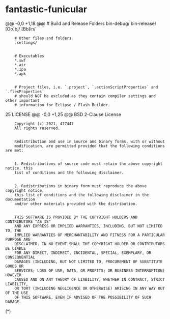# fantastic-funicular
@@ -0,0 +1,18 @@
		# Build and Release Folders
		bin-debug/
		bin-release/
		[Oo]bj/
		[Bb]in/
		

		# Other files and folders
		.settings/
		

		# Executables
		*.swf
		*.air
		*.ipa
		*.apk
		

		# Project files, i.e. `.project`, `.actionScriptProperties` and `.flexProperties`
		# should NOT be excluded as they contain compiler settings and other important
		# information for Eclipse / Flash Builder.
 25  LICENSE 
		@@ -0,0 +1,25 @@
		BSD 2-Clause License
		

		Copyright (c) 2021, 477447
		All rights reserved.
		

		Redistribution and use in source and binary forms, with or without
		modification, are permitted provided that the following conditions are met:
		

		1. Redistributions of source code must retain the above copyright notice, this
		list of conditions and the following disclaimer.
		

		2. Redistributions in binary form must reproduce the above copyright notice,
		this list of conditions and the following disclaimer in the documentation
		and/or other materials provided with the distribution.
		

		THIS SOFTWARE IS PROVIDED BY THE COPYRIGHT HOLDERS AND CONTRIBUTORS "AS IS"
		AND ANY EXPRESS OR IMPLIED WARRANTIES, INCLUDING, BUT NOT LIMITED TO, THE
		IMPLIED WARRANTIES OF MERCHANTABILITY AND FITNESS FOR A PARTICULAR PURPOSE ARE
		DISCLAIMED. IN NO EVENT SHALL THE COPYRIGHT HOLDER OR CONTRIBUTORS BE LIABLE
		FOR ANY DIRECT, INDIRECT, INCIDENTAL, SPECIAL, EXEMPLARY, OR CONSEQUENTIAL
		DAMAGES (INCLUDING, BUT NOT LIMITED TO, PROCUREMENT OF SUBSTITUTE GOODS OR
		SERVICES; LOSS OF USE, DATA, OR PROFITS; OR BUSINESS INTERRUPTION) HOWEVER
		CAUSED AND ON ANY THEORY OF LIABILITY, WHETHER IN CONTRACT, STRICT LIABILITY,
		OR TORT (INCLUDING NEGLIGENCE OR OTHERWISE) ARISING IN ANY WAY OUT OF THE USE
		OF THIS SOFTWARE, EVEN IF ADVISED OF THE POSSIBILITY OF SUCH DAMAGE.
(*)



